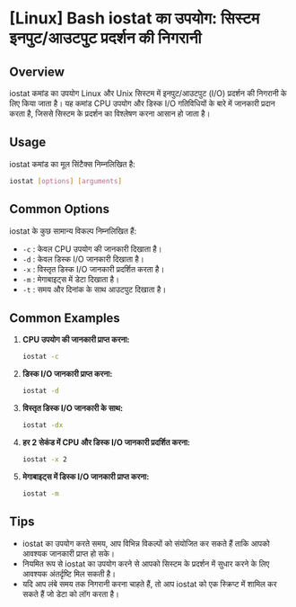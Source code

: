 # [Linux] Bash iostat का उपयोग: सिस्टम इनपुट/आउटपुट प्रदर्शन की निगरानी

## Overview
iostat कमांड का उपयोग Linux और Unix सिस्टम में इनपुट/आउटपुट (I/O) प्रदर्शन की निगरानी के लिए किया जाता है। यह कमांड CPU उपयोग और डिस्क I/O गतिविधियों के बारे में जानकारी प्रदान करता है, जिससे सिस्टम के प्रदर्शन का विश्लेषण करना आसान हो जाता है।

## Usage
iostat कमांड का मूल सिंटैक्स निम्नलिखित है:

```bash
iostat [options] [arguments]
```

## Common Options
iostat के कुछ सामान्य विकल्प निम्नलिखित हैं:

- `-c` : केवल CPU उपयोग की जानकारी दिखाता है।
- `-d` : केवल डिस्क I/O जानकारी दिखाता है।
- `-x` : विस्तृत डिस्क I/O जानकारी प्रदर्शित करता है।
- `-m` : मेगाबाइट्स में डेटा दिखाता है।
- `-t` : समय और दिनांक के साथ आउटपुट दिखाता है।

## Common Examples

1. **CPU उपयोग की जानकारी प्राप्त करना:**
   ```bash
   iostat -c
   ```

2. **डिस्क I/O जानकारी प्राप्त करना:**
   ```bash
   iostat -d
   ```

3. **विस्तृत डिस्क I/O जानकारी के साथ:**
   ```bash
   iostat -dx
   ```

4. **हर 2 सेकंड में CPU और डिस्क I/O जानकारी प्रदर्शित करना:**
   ```bash
   iostat -x 2
   ```

5. **मेगाबाइट्स में डिस्क I/O जानकारी प्राप्त करना:**
   ```bash
   iostat -m
   ```

## Tips
- iostat का उपयोग करते समय, आप विभिन्न विकल्पों को संयोजित कर सकते हैं ताकि आपको आवश्यक जानकारी प्राप्त हो सके।
- नियमित रूप से iostat का उपयोग करने से आपको सिस्टम के प्रदर्शन में सुधार करने के लिए आवश्यक अंतर्दृष्टि मिल सकती है।
- यदि आप लंबे समय तक निगरानी करना चाहते हैं, तो आप iostat को एक स्क्रिप्ट में शामिल कर सकते हैं जो डेटा को लॉग करता है।